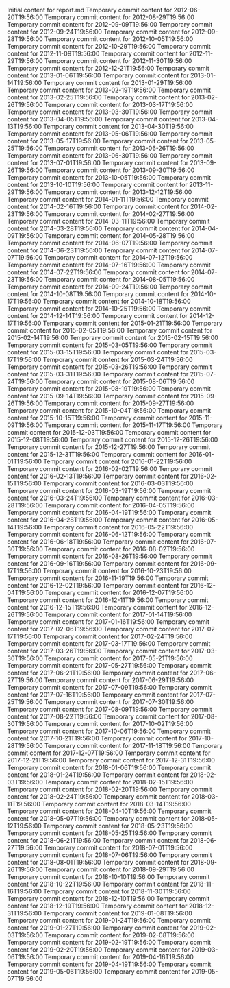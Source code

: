 Initial content for report.md
Temporary commit content for 2012-06-20T19:56:00
Temporary commit content for 2012-08-29T19:56:00
Temporary commit content for 2012-09-09T19:56:00
Temporary commit content for 2012-09-24T19:56:00
Temporary commit content for 2012-09-28T19:56:00
Temporary commit content for 2012-10-05T19:56:00
Temporary commit content for 2012-10-29T19:56:00
Temporary commit content for 2012-11-09T19:56:00
Temporary commit content for 2012-11-29T19:56:00
Temporary commit content for 2012-11-30T19:56:00
Temporary commit content for 2012-12-21T19:56:00
Temporary commit content for 2013-01-06T19:56:00
Temporary commit content for 2013-01-14T19:56:00
Temporary commit content for 2013-01-29T19:56:00
Temporary commit content for 2013-02-19T19:56:00
Temporary commit content for 2013-02-25T19:56:00
Temporary commit content for 2013-02-26T19:56:00
Temporary commit content for 2013-03-17T19:56:00
Temporary commit content for 2013-03-30T19:56:00
Temporary commit content for 2013-04-05T19:56:00
Temporary commit content for 2013-04-13T19:56:00
Temporary commit content for 2013-04-30T19:56:00
Temporary commit content for 2013-05-06T19:56:00
Temporary commit content for 2013-05-17T19:56:00
Temporary commit content for 2013-05-25T19:56:00
Temporary commit content for 2013-06-26T19:56:00
Temporary commit content for 2013-06-30T19:56:00
Temporary commit content for 2013-07-01T19:56:00
Temporary commit content for 2013-09-26T19:56:00
Temporary commit content for 2013-09-30T19:56:00
Temporary commit content for 2013-10-05T19:56:00
Temporary commit content for 2013-10-10T19:56:00
Temporary commit content for 2013-11-29T19:56:00
Temporary commit content for 2013-12-12T19:56:00
Temporary commit content for 2014-01-11T19:56:00
Temporary commit content for 2014-02-16T19:56:00
Temporary commit content for 2014-02-23T19:56:00
Temporary commit content for 2014-02-27T19:56:00
Temporary commit content for 2014-03-11T19:56:00
Temporary commit content for 2014-03-28T19:56:00
Temporary commit content for 2014-04-09T19:56:00
Temporary commit content for 2014-05-28T19:56:00
Temporary commit content for 2014-06-07T19:56:00
Temporary commit content for 2014-06-23T19:56:00
Temporary commit content for 2014-07-07T19:56:00
Temporary commit content for 2014-07-12T19:56:00
Temporary commit content for 2014-07-16T19:56:00
Temporary commit content for 2014-07-22T19:56:00
Temporary commit content for 2014-07-23T19:56:00
Temporary commit content for 2014-08-05T19:56:00
Temporary commit content for 2014-09-24T19:56:00
Temporary commit content for 2014-10-08T19:56:00
Temporary commit content for 2014-10-17T19:56:00
Temporary commit content for 2014-10-18T19:56:00
Temporary commit content for 2014-10-25T19:56:00
Temporary commit content for 2014-12-14T19:56:00
Temporary commit content for 2014-12-17T19:56:00
Temporary commit content for 2015-01-21T19:56:00
Temporary commit content for 2015-02-05T19:56:00
Temporary commit content for 2015-02-14T19:56:00
Temporary commit content for 2015-02-15T19:56:00
Temporary commit content for 2015-03-05T19:56:00
Temporary commit content for 2015-03-15T19:56:00
Temporary commit content for 2015-03-17T19:56:00
Temporary commit content for 2015-03-24T19:56:00
Temporary commit content for 2015-03-26T19:56:00
Temporary commit content for 2015-03-31T19:56:00
Temporary commit content for 2015-07-24T19:56:00
Temporary commit content for 2015-08-06T19:56:00
Temporary commit content for 2015-08-19T19:56:00
Temporary commit content for 2015-09-14T19:56:00
Temporary commit content for 2015-09-26T19:56:00
Temporary commit content for 2015-09-27T19:56:00
Temporary commit content for 2015-10-04T19:56:00
Temporary commit content for 2015-10-15T19:56:00
Temporary commit content for 2015-11-09T19:56:00
Temporary commit content for 2015-11-17T19:56:00
Temporary commit content for 2015-12-03T19:56:00
Temporary commit content for 2015-12-08T19:56:00
Temporary commit content for 2015-12-26T19:56:00
Temporary commit content for 2015-12-27T19:56:00
Temporary commit content for 2015-12-31T19:56:00
Temporary commit content for 2016-01-01T19:56:00
Temporary commit content for 2016-01-22T19:56:00
Temporary commit content for 2016-02-02T19:56:00
Temporary commit content for 2016-02-13T19:56:00
Temporary commit content for 2016-02-15T19:56:00
Temporary commit content for 2016-03-03T19:56:00
Temporary commit content for 2016-03-19T19:56:00
Temporary commit content for 2016-03-24T19:56:00
Temporary commit content for 2016-03-28T19:56:00
Temporary commit content for 2016-04-05T19:56:00
Temporary commit content for 2016-04-19T19:56:00
Temporary commit content for 2016-04-28T19:56:00
Temporary commit content for 2016-05-14T19:56:00
Temporary commit content for 2016-05-22T19:56:00
Temporary commit content for 2016-06-12T19:56:00
Temporary commit content for 2016-06-18T19:56:00
Temporary commit content for 2016-07-30T19:56:00
Temporary commit content for 2016-08-02T19:56:00
Temporary commit content for 2016-08-26T19:56:00
Temporary commit content for 2016-09-16T19:56:00
Temporary commit content for 2016-09-17T19:56:00
Temporary commit content for 2016-10-23T19:56:00
Temporary commit content for 2016-11-19T19:56:00
Temporary commit content for 2016-12-02T19:56:00
Temporary commit content for 2016-12-04T19:56:00
Temporary commit content for 2016-12-07T19:56:00
Temporary commit content for 2016-12-11T19:56:00
Temporary commit content for 2016-12-15T19:56:00
Temporary commit content for 2016-12-26T19:56:00
Temporary commit content for 2017-01-14T19:56:00
Temporary commit content for 2017-01-16T19:56:00
Temporary commit content for 2017-02-06T19:56:00
Temporary commit content for 2017-02-17T19:56:00
Temporary commit content for 2017-02-24T19:56:00
Temporary commit content for 2017-03-17T19:56:00
Temporary commit content for 2017-03-26T19:56:00
Temporary commit content for 2017-03-30T19:56:00
Temporary commit content for 2017-05-21T19:56:00
Temporary commit content for 2017-05-27T19:56:00
Temporary commit content for 2017-06-21T19:56:00
Temporary commit content for 2017-06-27T19:56:00
Temporary commit content for 2017-06-29T19:56:00
Temporary commit content for 2017-07-09T19:56:00
Temporary commit content for 2017-07-16T19:56:00
Temporary commit content for 2017-07-25T19:56:00
Temporary commit content for 2017-07-30T19:56:00
Temporary commit content for 2017-08-09T19:56:00
Temporary commit content for 2017-08-22T19:56:00
Temporary commit content for 2017-08-30T19:56:00
Temporary commit content for 2017-10-02T19:56:00
Temporary commit content for 2017-10-06T19:56:00
Temporary commit content for 2017-10-21T19:56:00
Temporary commit content for 2017-10-28T19:56:00
Temporary commit content for 2017-11-18T19:56:00
Temporary commit content for 2017-12-07T19:56:00
Temporary commit content for 2017-12-21T19:56:00
Temporary commit content for 2017-12-31T19:56:00
Temporary commit content for 2018-01-06T19:56:00
Temporary commit content for 2018-01-24T19:56:00
Temporary commit content for 2018-02-03T19:56:00
Temporary commit content for 2018-02-15T19:56:00
Temporary commit content for 2018-02-20T19:56:00
Temporary commit content for 2018-02-24T19:56:00
Temporary commit content for 2018-03-11T19:56:00
Temporary commit content for 2018-03-14T19:56:00
Temporary commit content for 2018-04-10T19:56:00
Temporary commit content for 2018-05-07T19:56:00
Temporary commit content for 2018-05-12T19:56:00
Temporary commit content for 2018-05-23T19:56:00
Temporary commit content for 2018-05-25T19:56:00
Temporary commit content for 2018-06-21T19:56:00
Temporary commit content for 2018-06-27T19:56:00
Temporary commit content for 2018-07-01T19:56:00
Temporary commit content for 2018-07-06T19:56:00
Temporary commit content for 2018-08-01T19:56:00
Temporary commit content for 2018-09-26T19:56:00
Temporary commit content for 2018-09-29T19:56:00
Temporary commit content for 2018-10-10T19:56:00
Temporary commit content for 2018-10-22T19:56:00
Temporary commit content for 2018-11-16T19:56:00
Temporary commit content for 2018-11-30T19:56:00
Temporary commit content for 2018-12-10T19:56:00
Temporary commit content for 2018-12-19T19:56:00
Temporary commit content for 2018-12-31T19:56:00
Temporary commit content for 2019-01-08T19:56:00
Temporary commit content for 2019-01-24T19:56:00
Temporary commit content for 2019-01-27T19:56:00
Temporary commit content for 2019-02-03T19:56:00
Temporary commit content for 2019-02-08T19:56:00
Temporary commit content for 2019-02-19T19:56:00
Temporary commit content for 2019-02-20T19:56:00
Temporary commit content for 2019-03-06T19:56:00
Temporary commit content for 2019-04-16T19:56:00
Temporary commit content for 2019-04-19T19:56:00
Temporary commit content for 2019-05-06T19:56:00
Temporary commit content for 2019-05-07T19:56:00
